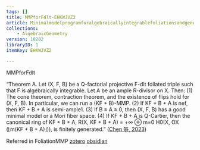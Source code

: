 ```yaml
---
tags: []
title: MMPforFdlt-EHKWJVZ2
article: Minimalmodelprogramforalgebraicallyintegrablefoliationsandgeneralizedpairs
collections:
    - AlgebraicGeometry
version: 10282
libraryID: 1
itemKey: EHKWJVZ2

---
```

MMPforFdlt

“Theorem A. Let (X, F, B) be a Q-factorial projective F-dlt foliated triple such that F is algebraically integrable. Let A be an ample R-divisor on X. Then: (1) The cone theorem, contraction theorem, and the existence of flips hold for (X, F, B). In particular, we can run a (KF + B)-MMP. (2) If KF + B + A is nef, then KF + B + A is semi-ample1. (3) If B ≥ A ≥ 0, then (X, F, B) has a good minimal model or a Mori fiber space. (4) If KF + B + A is Q-Cartier, then the canonical ring of KF + B + A, R(X, KF + B + A) = +∞ ⊕ m=0 H0(X, OX (⌊m(KF + B + A)⌋)), is finitely generated.” <span class="citation" data-citation="%7B%22citationItems%22%3A%5B%7B%22uris%22%3A%5B%22http%3A%2F%2Fzotero.org%2Fusers%2F9666949%2Fitems%2F3JUBSMBQ%22%5D%2C%22locator%22%3A%22%22%2C%22label%22%3A%22%22%2C%22prefix%22%3A%22%22%2C%22suffix%22%3A%22%22%7D%5D%2C%22properties%22%3A%7B%7D%7D" ztype="zcitation">(<span class="citation-item"><a href="zotero://select/library/items/3JUBSMBQ">Chen 等, 2023</a></span>)</span>

Referred in FoliationMMP <a href="./FoliationMMP-Main-7XXD555J.md" rel="noopener noreferrer nofollow" zhref="zotero://note/u/7XXD555J/?ignore=1&#x26;line=3" ztype="znotelink" class="internal-link">zotero</a> [obsidian](/wiki/zotero/FoliationMMP-Main-7XXD555J)

	
